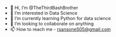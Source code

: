 - 👋 Hi, I’m @TheThirdBashBrother
- 👀 I’m interested in Data Science
- 🌱 I’m currently learning Python for data science
- 💞️ I’m looking to collaborate on anything
- 📫 How to reach me - rsansone505@gmail.com

<!---
TheThirdBashBrother/TheThirdBashBrother is a ✨ special ✨ repository because its `README.md` (this file) appears on your GitHub profile.
You can click the Preview link to take a look at your changes.
--->
